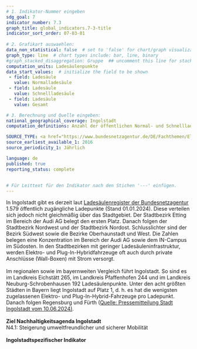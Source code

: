 ```yaml
---
# 1. Indikator-Nummer eingeben 
sdg_goal: 7 
indicator_number: 7.3
graph_title: global_indicators.7-3-title
indicator_sort_order: 07-03-01
 
# 2. Grafikart auswaehlen: 
data_non_statistical: false  # set to 'false' for chart/graph visualization 
graph_type: line  # chart types include: bar, line, binary 
#graph_stacked_disaggregation: Gruppe  ## uncomment this line for stacked bars. eplace 'Geschlecht' with the field of aggregation. 
computation_units: Ladesäulenpunkte 
data_start_values:  # initialize the field to be shown  
 - field: Ladesäule 
   value: Normalladesäule 
 - field: Ladesäule 
   value: Schnellladesäule
 - field: Ladesäule 
   value: Gesamt  

# 3. Berechnung und Quelle eingeben: 
national_geographical_coverage: Ingolstadt 
computation_definitions: Anzahl der öffentlichen Normal- und Schnellladepunkte ab 3,7 kW

SOURCE_TYPE: <a href="https://www.bundesnetzagentur.de/DE/Fachthemen/ElektrizitaetundGas/E-Mobilitaet/Ladesaeulenkarte/start.html">Bundesnetzagentur - Ladesäuleninfrastruktur</a> # data source  
source_earliest_available_1: 2016
source_periodicity_1: Jährlich

language: de   
published: true 
reporting_status: complete
 
 
# Für Leittext für den Indikator nach den Stichen '---' einfügen. 
---
```

In Ingolstadt gibt es derzeit laut <a href="https://www.bundesnetzagentur.de/DE/Fachthemen/ElektrizitaetundGas/E-Mobilitaet/Ladesaeulenkarte/start.html">Ladesäulenregister der Bundesnetzagentur</a> 1.579 öffentlich 
zugängliche Ladepunkte (Stand 01.01.2024). Diese verteilen sich jedoch nicht gleichmäßig über das Stadtgebiet. Der Stadtbezirk Etting im Bereich der Audi AG belegt den ersten Platz. 
Danach folgen der Stadtbezirk Nordwest und der Stadtbezirk Nordost. Schlusslichter sind der Bezirk Südwest sowie die Bezirke Oberhaunstadt und West. Die Zahlen belegen eine Konzentration 
im Bereich der Audi AG sowie dem IN-Campus im Südosten. In den Stadtbezirken mit geringer Ladesäuleninfrastruktur, werden Elektro- und Plug-In-Hybridfahrzeuge oft auch durch private Anschlüsse (Wall-Boxen) 
mit Strom versorgt.<br>
<br>
Im regionalen sowie im bayernweiten Vergleich führt Ingolstadt. So sind es im Landkreis Eichstätt 265, im Landkreis Pfaffenhofen 244 und im Landkreis Neuburg-Schrobenhausen 192 Ladesäulenpunkte.
Unter den acht größten Städten in Bayern liegt Ingolstadt auf Platz 1, d. h. es hat die wenigsten zugelassenen Elektro- und Plug-In-Hybrid-Fahrzeuge pro Ladepunkt. Danach folgen Regensburg und Fürth 
(<a href="https://www.ingolstadt.de/Rathaus/Aktuelles/Aktuelle-Meldungen-Archiv/Elektromobilit%C3%A4t-auf-dem-Vormarsch.php?object=tx,2789.5&ModID=7&FID=2789.22365.1&NavID=2789.411&La=1">Quelle: Pressemitteilung Stadt Ingolstadt vom 10.06.2024)</a>.<br>
<br>
<b>Ziel Nachhaltigkeitsagenda Ingolstadt</b><br>
N4.1: Steigerung umweltfreundlicher und sicherer Mobilität<br>
<br>
<b>Ingolstadtspezifischer Indikator</b>
